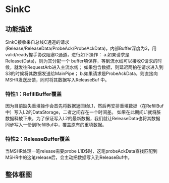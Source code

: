 # SinkC

## 功能描述
SinkC接收来自总线C通道的请求(Release/ReleaseData/ProbeAck/ProbeAckData)，内部Buffer深度为3，用valid/ready握手协议阻塞C通道，进行如下操作：
a.如果请求是 Release(Data)，则为其分配一个 buffer项保存，等到流水线可以接收C请求的时候，就发往RequestArb进入主流水线；
  如果包含数据，则延迟两拍在请求进入到S3的时候将其数据发送给MainPipe；
b.如果请求是ProbeAckData，则直接向MSHR发送反馈，同时将其数据写入ReleaseBuf 中。

### 特性1：RefillBuffer覆盖
因为目前缺失重填操作会首先将数据返回给L1，然后再安排重填数据（在RefillBuf中）写入L2的DataStorage，二者之间存在一个时间差。
如果在此期间L1就将脏数据释放下来，为了保证写入L2的最新数据，我们就让ReleaseData也将其数据同步写入一份到RefillBuf中，覆盖原有的重填数据。

### 特性2：ReleaseBuffer覆盖
当MSHR处理一笔release需要probe L1D$时，这笔probeAckData查找匹配到MSHR中的这笔release后，会主动把数据写入到ReleaseBuf中。

## 整体框图
